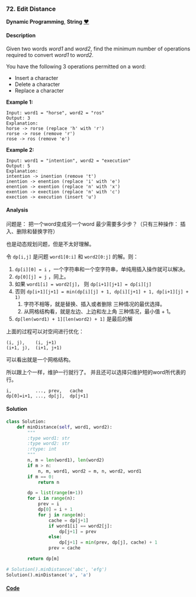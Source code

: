 ### 72. Edit Distance

**Dynamic Programming**, **String**    [❤️](https://leetcode.com/problems/edit-distance)    

#### Description

Given two words _word1_ and _word2_, find the minimum number of operations required to convert _word1_ to _word2_.

You have the following 3 operations permitted on a word:
- Insert a character
- Delete a character
- Replace a character

**Example 1:**

```
Input: word1 = "horse", word2 = "ros"
Output: 3
Explanation:
horse -> rorse (replace 'h' with 'r')
rorse -> rose (remove 'r')
rose -> ros (remove 'e')
```

**Example 2:**

```
Input: word1 = "intention", word2 = "execution"
Output: 5
Explanation:
intention -> inention (remove 't')
inention -> enention (replace 'i' with 'e')
enention -> exention (replace 'n' with 'x')
exention -> exection (replace 'n' with 'c')
exection -> execution (insert 'u')
```

#### Analysis

问题是： 把一个word变成另一个word 最少需要多少步？（只有三种操作： 插入、删除和替换字符）

也是动态规划问题，但是不太好理解。

令 `dp[i,j]` 是问题 `word1[0:i]` 和 `word2[0:j]` 的解。则：

1. `dp[i][0] = i` ，一个字符串和一个空字符串，单纯用插入操作就可以解决。
2. `dp[0][j] = j` ，同上。
3. 如果 `word1[i] = word2[j]`， 则 `dp[i+1][j+1] = dp[i][j]`
4. 否则 `dp[i+1][j+1] = min(dp[i][j] + 1, dp[i][j+1] + 1, dp[i+1][j] + 1)`
    1. 字符不相等，就是替换、插入或者删除 三种情况的最优选择。
    2. 从网格结构看，就是左边、上边和左上角 三种情况，最小值 + 1。
5. `dp[len(word1) + 1][len(word2) + 1]` 是最后的解

上面的过程可以对空间进行优化：
```
(i, j),    (i, j+1)
(i+1, j),  (i+1, j+1)
```
可以看出就是一个网格结构。

所以跟上个一样，维护一行就行了。 并且还可以选择只维护短的word所代表的行。


```
i,         ..., prev,   cache
dp[0]=i+1, ..., dp[j],  dp[j+1]
```

#### Solution

```python
class Solution:
    def minDistance(self, word1, word2):
        """
        :type word1: str
        :type word2: str
        :rtype: int
        """
        n, m = len(word1), len(word2)
        if m > n:
            n, m, word1, word2 = m, n, word2, word1
        if m == 0:
            return n

        dp = list(range(m+1))
        for i in range(n):
            prev = i
            dp[0] = i + 1
            for j in range(m):
                cache = dp[j+1]
                if word1[i] == word2[j]:
                    dp[j+1] = prev
                else:
                    dp[j+1] = min(prev, dp[j], cache) + 1
                prev = cache

        return dp[m]

# Solution().minDistance('abc', 'efg')
Solution().minDistance('a', 'a')

```

#### [Code](../python/72.%20Edit%20Distance.py)
